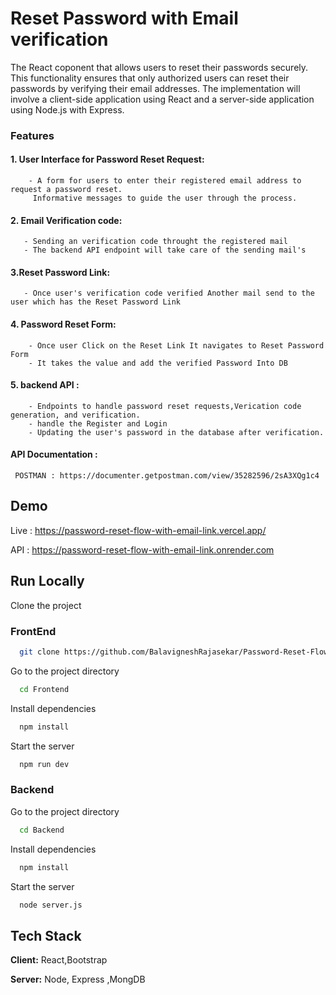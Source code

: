 # Reset Password with Email verification

The React coponent that allows users to reset their passwords securely. This functionality ensures that only authorized users can reset their passwords by verifying their email addresses. The implementation will involve a client-side application using React and a server-side application using Node.js with Express.

### Features

#### 1. User Interface for Password Reset Request:

        - A form for users to enter their registered email address to request a password reset.
         Informative messages to guide the user through the process.

#### 2. Email Verification code:

       - Sending an verification code throught the registered mail
       - The backend API endpoint will take care of the sending mail's

#### 3.Reset Password Link:

       - Once user's verification code verified Another mail send to the user which has the Reset Password Link

#### 4. Password Reset Form:

        - Once user Click on the Reset Link It navigates to Reset Password Form
        - It takes the value and add the verified Password Into DB

#### 5. backend API :

        - Endpoints to handle password reset requests,Verication code generation, and verification.
        - handle the Register and Login
        - Updating the user's password in the database after verification.

#### API Documentation :

     POSTMAN : https://documenter.getpostman.com/view/35282596/2sA3XQg1c4

## Demo

Live : https://password-reset-flow-with-email-link.vercel.app/

API : https://password-reset-flow-with-email-link.onrender.com

## Run Locally

Clone the project

### FrontEnd

```bash
  git clone https://github.com/BalavigneshRajasekar/Password-Reset-Flow-with-email-Link.git
```

Go to the project directory

```bash
  cd Frontend
```

Install dependencies

```bash
  npm install
```

Start the server

```bash
  npm run dev
```

### Backend

Go to the project directory

```bash
  cd Backend
```

Install dependencies

```bash
  npm install
```

Start the server

```bash
  node server.js
```

## Tech Stack

**Client:** React,Bootstrap

**Server:** Node, Express ,MongDB
